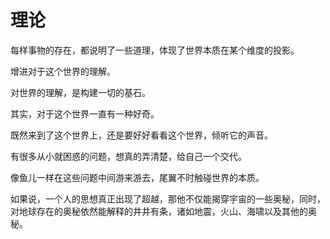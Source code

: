 # 理论

每样事物的存在，都说明了一些道理，体现了世界本质在某个维度的投影。

增进对于这个世界的理解。

对世界的理解，是构建一切的基石。

其实，对于这个世界一直有一种好奇。

既然来到了这个世界上，还是要好好看看这个世界，倾听它的声音。

有很多从小就困惑的问题，想真的弄清楚，给自己一个交代。

像鱼儿一样在这些问题中间游来游去，尾翼不时触碰世界的本质。

如果说，一个人的思想真正出现了超越，那他不仅能揭穿宇宙的一些奥秘，同时，对地球存在的奥秘依然能解释的井井有条，诸如地震，火山、海啸以及其他的奥秘。
